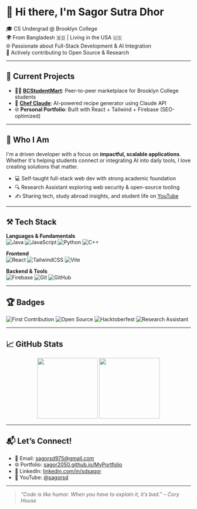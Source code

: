 # 👋 Hi there, I'm **Sagor Sutra Dhor**

🎓 CS Undergrad @ Brooklyn College  
🌍 From Bangladesh 🇧🇩 | Living in the USA 🇺🇸  
🌐 Passionate about Full-Stack Development & AI Integration  
🤝 Actively contributing to Open Source & Research

---

## 🚀 Current Projects

- 🧑‍🎓 [**BCStudentMart**](https://github.com/Sagor2050/BCStudentMart): Peer-to-peer marketplace for Brooklyn College students  
- 🍳 [**Chef Claude**](https://github.com/Sagor2050/chef-claude): AI-powered recipe generator using Claude API  
- 🌐 **Personal Portfolio**: Built with React + Tailwind + Firebase (SEO-optimized)

---

## 🧠 Who I Am

I'm a driven developer with a focus on **impactful, scalable applications**. Whether it's helping students connect or integrating AI into daily tools, I love creating solutions that matter.

- 💻 Self-taught full-stack web dev with strong academic foundation  
- 🔍 Research Assistant exploring web security & open-source tooling  
- ✍️ Sharing tech, study abroad insights, and student life on [YouTube](https://www.youtube.com/@sagorsd)

---

## ⚒️ Tech Stack

**Languages & Fundamentals**  
![Java](https://img.shields.io/badge/Java-ED8B00?style=for-the-badge&logo=java&logoColor=white)
![JavaScript](https://img.shields.io/badge/JavaScript-F7DF1E?style=for-the-badge&logo=javascript&logoColor=black)
![Python](https://img.shields.io/badge/Python-3776AB?style=for-the-badge&logo=python&logoColor=white)
![C++](https://img.shields.io/badge/C++-00599C?style=for-the-badge&logo=c%2B%2B&logoColor=white)

**Frontend**  
![React](https://img.shields.io/badge/React-61DAFB?style=for-the-badge&logo=react&logoColor=black)
![TailwindCSS](https://img.shields.io/badge/Tailwind-38B2AC?style=for-the-badge&logo=tailwind-css&logoColor=white)
![Vite](https://img.shields.io/badge/Vite-646CFF?style=for-the-badge&logo=vite&logoColor=white)

**Backend & Tools**  
![Firebase](https://img.shields.io/badge/Firebase-FFCA28?style=for-the-badge&logo=firebase&logoColor=black)
![Git](https://img.shields.io/badge/Git-F05032?style=for-the-badge&logo=git&logoColor=white)
![GitHub](https://img.shields.io/badge/GitHub-181717?style=for-the-badge&logo=github&logoColor=white)

---

## 🏆 Badges

![First Contribution](https://img.shields.io/badge/First%20PR%20Reviewed-✅-green)
![Open Source](https://img.shields.io/badge/Open%20Source-Contributor-blue)
![Hacktoberfest](https://img.shields.io/badge/Hacktoberfest-2025-critical)
![Research Assistant](https://img.shields.io/badge/Research-Assistant-yellow)

---

## 📈 GitHub Stats

<p align="center">
  <img src="https://github-readme-stats.vercel.app/api?username=Sagor2050&show_icons=true&theme=radical&hide_rank=true" height="165"/>
  <img src="https://github-readme-streak-stats.herokuapp.com/?user=Sagor2050&theme=radical" height="165"/>
</p>

---

## 📬 Let’s Connect!

- 📧 Email: [sagorsd975@gmail.com](mailto:sagorsd975@gmail.com)  
- 🌐 Portfolio: [sagor2050.github.io/MyPortfolio](https://sagor2050.github.io/MyPortfolio)  
- 💼 LinkedIn: [linkedin.com/in/sdsagor](https://www.linkedin.com/in/sdsagor)  
- 🎥 YouTube: [@sagorsd](https://www.youtube.com/@sagorsd)

---

> _“Code is like humor. When you have to explain it, it’s bad.” – Cory House_

